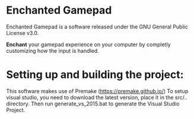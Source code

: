 # Enchanted Gamepad #
Enchanted Gamepad is a software released under the GNU General Public License v3.0.

**Enchant** your gamepad experience on your computer by completly customizing how the input is handled.

# Setting up and building the project: #
This software makes use of Premake (https://premake.github.io/)
To setup visual studio, you need to download the latest version, place it in the src/.. directory.
Then run generate_vs_2015.bat to generate the Visual Studio Project.